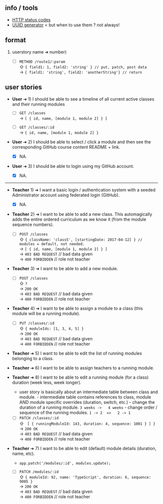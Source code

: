 ## info / tools

- [HTTP status codes](http://www.restapitutorial.com/httpstatuscodes.html)
- [UUID generator](https://www.uuidgenerator.net/) < but when to use them ? not always!

## format

1. userstory name ➜ number)

	- [ ] `METHOD /route1/:param`    
	⇧ `{ field1: 1, field2: 'string' } // put, patch, post data`    
	→  `{ field1: 'string', field2: 'anotherString'} // return`

## user stories

- **User** ➜ 1) I should be able to see a timeline of all current active classes and their running modules

	- [ ] `GET /classes`    
	→ `[ { id, name, [module 1, module 2] } ]`

	- [ ] `GET /classes/:id`    
	→ `{ id, name, [module 1, module 2] }`

- **User** ➜ 2) I should be able to select / click a module and then see the corresponding GitHub course content README + link.
   
   - [x] NA.
   
- **User** ➜ 3) I should be able to login using my GitHub account.
	
	- [x] NA.

---

- **Teacher** 1) ➜ I want a basic login / authentication system with a seeded Administrator account using federated login (GitHub).
   
   - [x] NA.
   
- **Teacher** 2) ➜ I want to be able to add a new class. This automagically adds the entire ordered curriculum as we know it (from the module sequence numbers).

	- [ ] `POST /classes`    
	⇧ `{ className: 'class5', [startingDate: 2017-04-12] } // modules = default, not needed.`    
	→  `[ { id, name, [module 1, module 2] } ]`  
	→  `403 BAD REQUEST` // bad data given  
	→  `400 FORBIDDEN` // role not teacher
	
- **Teacher** 3) ➜ I want to be able to add a new module.

	- [ ] `POST /classes`  
	⇧ `?`  
	→  `200 OK`  
	→  `403 BAD REQUEST` // bad data given  
	→  `400 FORBIDDEN` // role not teacher

- **Teacher** 4) ➜ I want to be able to assign a module to a class (this module will be a running module).

	- [ ] `PUT /classes/:id`    
	⇧ `{ moduleIds: [1, 3, 4, 5] }`    
	→  `200 OK`    
	→  `403 BAD REQUEST` // bad data given    
	→  `400 FORBIDDEN` // role not teacher

- **Teacher** ➜ 5) I want to be able to edit the list of running modules belonging to a class.
- **Teacher** ➜ 6) I want to be able to assign teachers to a running module.
- **Teacher** ➜ 8) I want to be able to edit a running module (for a class) duration (week less, week longer).

	- user story is basically about an intermediate table between class and module.
		   - intermediate table contains references to class, module AND module specific overrides (duration, switch, etc.)
		   - change the duration of a running module.    			`3 weeks ->   4 weeks`
	       - change order / sequence of the running modules. `1 -> 2  =>   2 -> 1`
	
	- [ ] `PATCH /classes/:id`    
	⇧ ` [ { runningModuleId: 143, duration: 4, sequence: 1001 } ] }`    
	→  `200 OK`    
	→  `403 BAD REQUEST` // bad data given    
	→  `400 FORBIDDEN` // role not teacher

- **Teacher** ➜ 7) I want to be able to edit (default) module details (duration, name, etc).

	- `app.patch('/modules/:id', modules.update);`

	- [ ] `PATCH /modules/:id`    
	⇧ `{ moduleId: 92, name: 'TypeScript', duration: 6, sequence: 9005 }`    
	→  `200 OK`    
	→  `403 BAD REQUEST` // bad data given    
	→  `400 FORBIDDEN` // role not teacher
	
